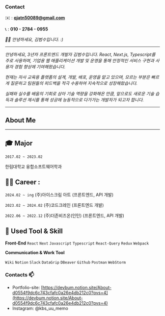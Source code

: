 ### Contact

✉️ : **qjatn50089@gmail.com**

📞 : **010 - 2784 - 0955**

<p>
  <em>
   👋🏻 안녕하세요, 김범수입니다. :)

---

안녕하세요, 3년차 프론트엔드 개발자 김범수입니다. React, Next.js, Typescript를 주로 사용하며, 기업용 웹 애플리케이션 개발 및 운영을 통해 안정적인 서비스 구현과 사용자 경험 향상에 기여해왔습니다.

현재는 자사 교육용 플랫폼의 설계, 개발, 배포, 운영을 맡고 있으며, 모르는 부분은 빠르게 질문하고 팀원들의 피드백을 적극 수용하여 지속적으로 성장해왔습니다. 

실패와 실수를 배움의 기회로 삼아 기술 역량을 강화해온 만큼, 앞으로도 새로운 기술 습득과 솔루션 제시를 통해 성공에 능동적으로 다가가는 개발자가 되고자 합니다.

  </em>  
</p>

***



## About Me

---

## **🎓 Major**

`2017.02 ~ 2023.02` 

한림대학교 융합소프트웨어학과 

## **👩‍💻 Career  :**

`2024.02 ~ ing` 
(주)아이스크림 아트 (프론트엔드, API 개발)

`2023.02 ~ 2024.02` 
(주)코드크레인 (프론트엔드 개발)

`2022.06 ~ 2022.12` 
(주)더존비즈온(인턴)  (프론트엔드, API 개발)


## 📝 **Used Tool & Skill**

**Front-End**
`React` `Next` `Javascript` `Typescript` `React-Query` `Redux` `Webpack`

**Communication & Work Tool**

`Wiki`  `Notion`  `Slack` `DataGrip` `DBeaver` `Github` `Postman` `WebStorm`


### Contacts 📫

* Portfolio-site: [https://devbum.notion.site/About-d0554f9dc6c743cfafc0a26e4db212c0?pvs=4](https://devbum.notion.site/About-d0554f9dc6c743cfafc0a26e4db212c0?pvs=4)
* Instagram: @kbs_uu_memo

